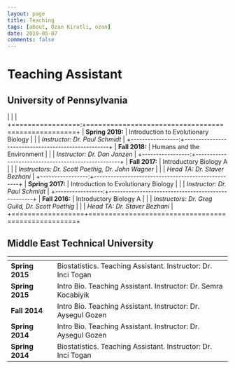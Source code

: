 ```yaml
---
layout: page
title: Teaching
tags: [about, Ozan Kiratli, ozan]
date: 2019-05-07
comments: false
---
```


# Teaching Assistant
## University of Pennsylvania

|                  |                                                   |
+=================:+===================================================+
| **Spring 2019:** | Introduction to Evolutionary Biology              |
|                  | _Instructor: Dr. Paul Schmidt_                    | 
+-----------------:+---------------------------------------------------+
| **Fall 2018:**   | Humans and the Environment                        |
|                  | _Instructor: Dr. Dan  Janzen_                     |
+-----------------:+---------------------------------------------------+
| **Fall 2017:**   | Introductory Biology A                            |
|                  | _Instructors: Dr. Scott Poethig, Dr. John Wagner_ |
|                  | _Head TA: Dr. Staver Bezhani_                     |
+-----------------:+---------------------------------------------------+
| **Spring 2017:** | Introduction to Evolutionary Biology              |
|                  | _Instructor: Dr. Paul Schmidt_                    |
+-----------------:+---------------------------------------------------+
| **Fall 2016:**   | Introductory Biology A                            |
|                  | _Instructors: Dr. Greg Guild, Dr. Scott Poethig_  |
|                  | _Head TA: Dr. Staver Bezhani_                     |
+==================+===================================================+


## Middle East Technical University

| <img width=100/> |    |
|----|----|
| **Spring 2015** | Biostatistics. Teaching Assistant. Instructor: Dr. Inci Togan |
| **Spring 2015** | Intro Bio. Teaching Assistant. Instructor: Dr. Semra Kocabiyik |
| **Fall 2014**   | Intro Bio. Teaching Assistant. Instructor: Dr. Aysegul Gozen |
| **Spring 2014** | Intro Bio. Teaching Assistant. Instructor: Dr. Aysegul Gozen |
| **Spring 2014** | Biostatistics. Teaching Assistant. Instructor: Dr. Inci Togan |





